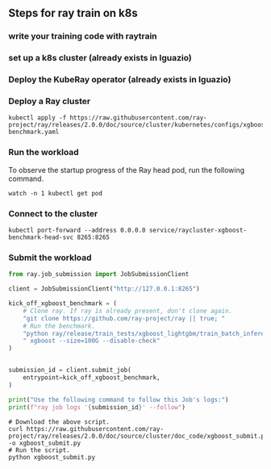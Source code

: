 ## Steps for ray train on k8s

### write your training code with raytrain

### set up a k8s cluster (already exists in Iguazio)

### Deploy the KubeRay operator (already exists in Iguazio)

### Deploy a Ray cluster
```
kubectl apply -f https://raw.githubusercontent.com/ray-project/ray/releases/2.0.0/doc/source/cluster/kubernetes/configs/xgboost-benchmark.yaml
```

### Run the workload
To observe the startup progress of the Ray head pod, run the following command.
```
watch -n 1 kubectl get pod
```

### Connect to the cluster

```
kubectl port-forward --address 0.0.0.0 service/raycluster-xgboost-benchmark-head-svc 8265:8265
```

### Submit the workload 

```python
from ray.job_submission import JobSubmissionClient

client = JobSubmissionClient("http://127.0.0.1:8265")

kick_off_xgboost_benchmark = (
    # Clone ray. If ray is already present, don't clone again.
    "git clone https://github.com/ray-project/ray || true; "
    # Run the benchmark.
    "python ray/release/train_tests/xgboost_lightgbm/train_batch_inference_benchmark.py"
    " xgboost --size=100G --disable-check"
)


submission_id = client.submit_job(
    entrypoint=kick_off_xgboost_benchmark,
)

print("Use the following command to follow this Job's logs:")
print(f"ray job logs '{submission_id}' --follow")
```

```
# Download the above script.
curl https://raw.githubusercontent.com/ray-project/ray/releases/2.0.0/doc/source/cluster/doc_code/xgboost_submit.py -o xgboost_submit.py
# Run the script.
python xgboost_submit.py
```